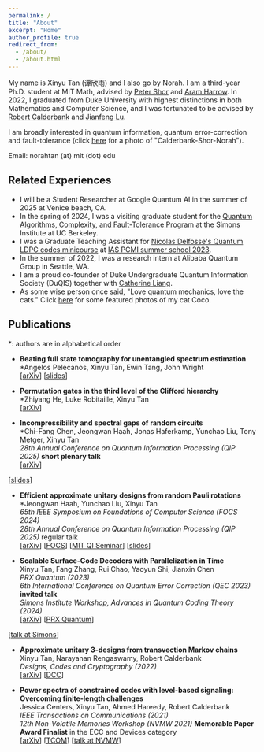 ```yaml
---
permalink: /
title: "About"
excerpt: "Home"
author_profile: true
redirect_from: 
  - /about/
  - /about.html
---
```


My name is Xinyu Tan (谭欣雨) and I also go by Norah. I am a third-year Ph.D. student at MIT Math, advised by [Peter Shor](https://math.mit.edu/~shor/) and [Aram Harrow](https://www.mit.edu/~aram/). In 2022, I graduated from Duke University with highest distinctions in both Mathematics and Computer Science, and I was fortunated to be advised by [Robert Calderbank](https://ece.duke.edu/faculty/robert-calderbank) and [Jianfeng Lu](https://services.math.duke.edu/~jianfeng/index.html). 

I am broadly interested in quantum information, quantum error-correction and fault-tolerance (click [here](/images/CalderbankShor.jpeg) for a photo of "Calderbank-Shor-Norah"). 

<!-- My papers can be found in the [Publications](/publications) tab. I can be reached at norahtan (at) mit (dot) edu.  -->
Email: norahtan (at) mit (dot) edu

Related Experiences
------
- I will be a Student Researcher at Google Quantum AI in the summer of 2025 at Venice beach, CA. 
- In the spring of 2024, I was a visiting graduate student for the [Quantum Algorithms, Complexity, and Fault-Tolerance Program](https://simons.berkeley.edu/people/xinyu-tan) at the Simons Institute at UC Berkeley.
- I was a Graduate Teaching Assistant for [Nicolas Delfosse's Quantum LDPC codes minicourse](https://www.nicolas-delfosse.com/pcmi2023) at [IAS PCMI summer school 2023](https://www.ias.edu/pcmi).
- In the summer of 2022, I was a research intern at Alibaba Quantum Group in Seattle, WA. 
- I am a proud co-founder of Duke Undergraduate Quantum Information Society (DuQIS) together with [Catherine Liang](https://qiyaoliang.com). 
- As some wise person once said, "Love quantum mechanics, love the cats." Click <a href="https://photos.app.goo.gl/HK3oJNRbdTSeYy2E8" target="_blank">here</a> for some featured photos of my cat Coco. 


Publications
------
\*: authors are in alphabetical order

- **Beating full state tomography for unentangled spectrum estimation**<br>
\*Angelos Pelecanos, Xinyu Tan, Ewin Tang, John Wright<br>
[[arXiv](http://arxiv.org/abs/2504.02785)]
[[slides](/files/20250402_MIT%20Quantum%20CS%20seminar.pdf)]

- **Permutation gates in the third level of the Clifford hierarchy**<br>
\*Zhiyang He, Luke Robitaille, Xinyu Tan<br>
[[arXiv](https://arxiv.org/abs/2410.11818)]

- **Incompressibility and spectral gaps of random circuits**<br>
\*Chi-Fang Chen, Jeongwan Haah, Jonas Haferkamp, Yunchao Liu, Tony Metger, Xinyu Tan<br>
*28th Annual Conference on Quantum Information Processing (QIP 2025)* **short plenary talk**<br>
[[arXiv](https://arxiv.org/abs/2406.07478)]
<!-- [[Yunchao's 𝕏 post](https://x.com/lyc1178/status/1800956054718861486)] -->
[[slides](/files/20250130_Incompressibility.pdf)]

- **Efficient approximate unitary designs from random Pauli rotations**<br>
\*Jeongwan Haah, Yunchao Liu, Xinyu Tan<br>
*65th IEEE Symposium on Foundations of Computer Science (FOCS 2024)*<br>
*28th Annual Conference on Quantum Information Processing (QIP 2025)* regular talk<br>
[[arXiv](https://arxiv.org/abs/2402.05239)]
[[FOCS](https://www.computer.org/csdl/proceedings-article/focs/2024/167400a463/22gEZkucomc)]
[[MIT QI Seminar](/files/20240503%20MIT%20QI%20seminar.pdf)]
[[slides](/files/20250225QIP_Pauli_rotations.pdf)]

- **Scalable Surface-Code Decoders with Parallelization in Time**<br>
Xinyu Tan, Fang Zhang, Rui Chao, Yaoyun Shi, Jianxin Chen<br>
*PRX Quantum (2023)*<br>
*6th International Conference on Quantum Error Correction (QEC 2023)* **invited talk**<br>
*Simons Institute Workshop, Advances in Quantum Coding Theory (2024)*<br>
[[arXiv](https://arxiv.org/abs/2209.09219)]
[[PRX Quantum](https://journals.aps.org/prxquantum/abstract/10.1103/PRXQuantum.4.040344)]
<!-- [[Rui's talk at QEC](https://www.youtube.com/watch?v=10PTOhk4XWI)] -->
[[talk at Simons](https://www.youtube.com/watch?v=qOTPJ90Y4JA)]

- **Approximate unitary 3-designs from transvection Markov chains**<br>
Xinyu Tan, Narayanan Rengaswamy, Robert Calderbank<br>
*Designs, Codes and Cryptography (2022)*<br>
[[arXiv](https://arxiv.org/abs/2011.00128)]
[[DCC](https://link.springer.com/article/10.1007/s10623-021-01000-4)]

- **Power spectra of constrained codes with level-based signaling: Overcoming finite-length challenges**<br>
Jessica Centers, Xinyu Tan, Ahmed Hareedy, Robert Calderbank<br>
*IEEE Transactions on Communications (2021)*<br>
*12th Non-Volatile Memories Workshop (NVMW 2021)* **Memorable Paper Award Finalist** in the ECC and Devices category<br>
[[arXiv](https://arxiv.org/abs/2010.04878)]
[[TCOM](https://ieeexplore.ieee.org/abstract/document/9404226)]
[[talk at NVMW](https://www.youtube.com/watch?app=desktop&v=a0KGnbiyB8o)]